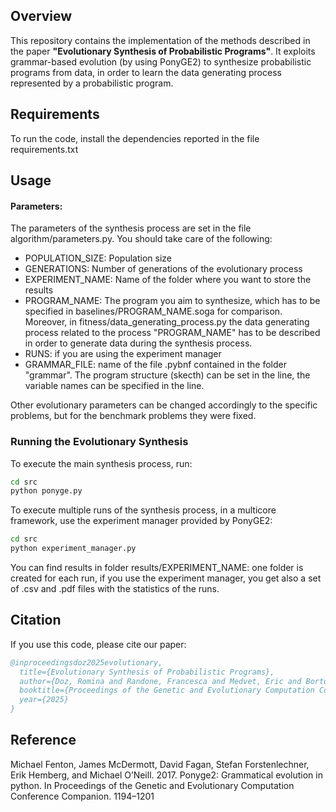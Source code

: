 
## Overview
This repository contains the implementation of the methods described in the paper **"Evolutionary Synthesis of Probabilistic Programs"**. It exploits grammar-based evolution (by using PonyGE2) to synthesize probabilistic programs from data, in order to learn the data generating process represented by a probabilistic program. 

## Requirements
To run the code, install the dependencies reported in the file requirements.txt

## Usage

#### Parameters:

The parameters of the synthesis process are set in the file algorithm/parameters.py. You should take care of the following:

- POPULATION_SIZE: Population size
- GENERATIONS: Number of generations of the evolutionary process
- EXPERIMENT_NAME: Name of the folder where you want to store the results
- PROGRAM_NAME: The program you aim to synthesize, which has to be specified in baselines/PROGRAM_NAME.soga for comparison. Moreover, in fitness/data_generating_process.py the data generating process related to the process "PROGRAM_NAME" has to be described in order to generate data during the synthesis process.
- RUNS: if you are using the experiment manager
- GRAMMAR_FILE: name of the file .pybnf contained in the folder "grammar". The program structure (skecth) can be set in the <fc> line, the variable names can be specified in the <idv> line.

Other evolutionary parameters can be changed accordingly to the specific problems, but for the benchmark problems they were fixed. 

### Running the Evolutionary Synthesis
To execute the main synthesis process, run:

```sh
cd src
python ponyge.py
```
To execute multiple runs of the synthesis process, in a multicore framework, use the experiment manager provided by PonyGE2:

```sh
cd src
python experiment_manager.py
```

You can find results in folder results/EXPERIMENT_NAME: one folder is created for each run, if you use the experiment manager, you get also a set of .csv and .pdf files with the statistics of the runs.


## Citation
If you use this code, please cite our paper:

```bibtex
@inproceedingsdoz2025evolutionary,
  title={Evolutionary Synthesis of Probabilistic Programs},
  author={Doz, Romina and Randone, Francesca and Medvet, Eric and Bortolussi, Luca},
  booktitle={Proceedings of the Genetic and Evolutionary Computation Conference},
  year={2025}
}
```
## Reference

Michael Fenton, James McDermott, David Fagan, Stefan Forstenlechner, Erik
Hemberg, and Michael O’Neill. 2017. Ponyge2: Grammatical evolution in python.
In Proceedings of the Genetic and Evolutionary Computation Conference Companion.
1194–1201
